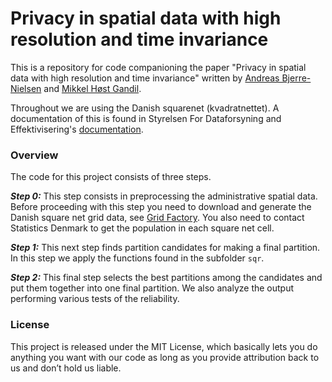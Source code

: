 # Privacy in spatial data with high resolution and time invariance

This is a repository for code companioning the paper "Privacy in spatial data with high resolution and time invariance" written by [Andreas Bjerre-Nielsen](https://abjer.github.io/) and [Mikkel Høst Gandil](https://mikkelgandil.github.io/).

Throughout we are using the Danish squarenet (kvadratnettet). A documentation of this is found in  Styrelsen For Dataforsyning and Effektivisering's [documentation](http://www.sdfe.dk/media/gst/65230/kvadratnettet.pdf).

### Overview

The code for this project consists of three steps.

***Step 0:*** This step consists in preprocessing the administrative spatial data. Before proceeding with this step you need to download and generate the Danish square net grid data, see [Grid Factory](http://www.routeware.dk/download.php). You also need to contact Statistics Denmark to get the population in each square net cell.

***Step 1:*** This next step finds partition candidates for making a final partition. In this step we apply the functions found in the subfolder `sqr`.

***Step 2:*** This final step selects the best partitions among the candidates and put them together into one final partition. We also analyze the output performing various tests of the reliability.

### License
This project is released under the MIT License, which basically lets you do anything you want with our code as long as you provide attribution back to us and don’t hold us liable.
